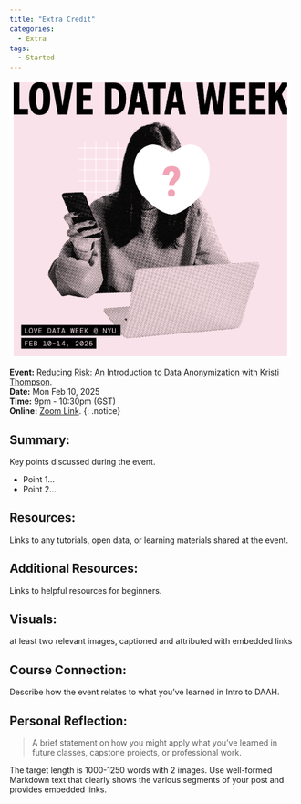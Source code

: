 ```yaml
---
title: "Extra Credit"
categories:
  - Extra
tags:
  - Started
---
```

![This is a Extra Credit Poster image](/assets/images/extra-credit-event.png "This is a Extra Credit Poster image.")

**Event:** [Reducing Risk: An Introduction to Data Anonymization with Kristi Thompson](https://nyu.libcal.com/event/13661742?f=h).
<br/>
**Date:** Mon Feb 10, 2025 
<br/>
**Time:** 9pm - 10:30pm (GST)
<br/>
**Online:** [Zoom Link](https://nyu.zoom.us/j/92900010001).
{: .notice}

## Summary:

Key points discussed during the event.
* Point 1...
* Point 2...

## Resources: 

Links to any tutorials, open data, or learning materials shared at the event.

## Additional Resources: 

Links to helpful resources for beginners.

## Visuals: 

at least two relevant images, captioned and attributed with embedded links

## Course Connection:

Describe how the event relates to what you’ve learned in Intro to DAAH.

## Personal Reflection: 

> A brief statement on how you might apply what you’ve learned in future classes, capstone projects, or professional work.

The target length is 1000-1250 words with 2 images. Use well-formed Markdown text that clearly shows the various segments of your post and provides embedded links.